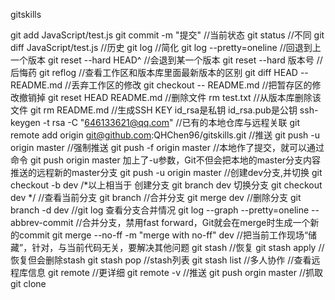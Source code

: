 gitskills

git add JavaScript/test.js
git commit -m "提交"
//当前状态
git status
//不同
git diff JavaScript/test.js
//历史
git log
//简化
git log --pretty=oneline
//回退到上一个版本
git reset --hard HEAD^
//会退到某一个版本
git reset --hard 版本号
//后悔药
git reflog
//查看工作区和版本库里面最新版本的区别
git diff HEAD -- README.md
//丢弃工作区的修改
git checkout -- README.md
//把暂存区的修改撤销掉
git reset HEAD README.md
//删除文件
rm test.txt
//从版本库删除该文件
git rm README.md
//生成SSH KEY id_rsa是私钥 id_rsa.pub是公钥
ssh-keygen -t rsa -C "646133621@qq.com"
//已有的本地仓库与远程关联
git remote add origin git@github.com:QHChen96/gitskills.git
//推送
git push -u origin master
//强制推送
git push -f origin master
//本地作了提交，就可以通过命令
git push origin master
加上了-u参数，Git不但会把本地的master分支内容推送的远程新的master分支
git push -u origin master
//创建dev分支,并切换
git checkout -b dev
/*以上相当于
创建分支
git branch dev
切换分支
git checkout dev
*/
//查看当前分支
git branch
//合并分支
git merge dev
//删除分支
git branch -d dev
//git log 查看分支合并情况
git log --graph --pretty=oneline --abbrev-commit
//合并分支，禁用fast forward，Git就会在merge时生成一个新的commit
git merge --no-ff -m "merge with no-ff" dev
//把当前工作现场“储藏”，针对，与当前代码无关，要解决其他问题
git stash
//恢复
git stash apply
//恢复但会删除stash
git stash pop
//stash列表
git stash list
//多人协作
//查看远程库信息
git remote
//更详细
git remote -v
//推送
git push orgin master
//抓取
git clone




